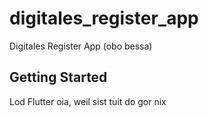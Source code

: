 # digitales_register_app

Digitales Register App (obo bessa)

## Getting Started

Lod Flutter oia, weil sist tuit do gor nix
